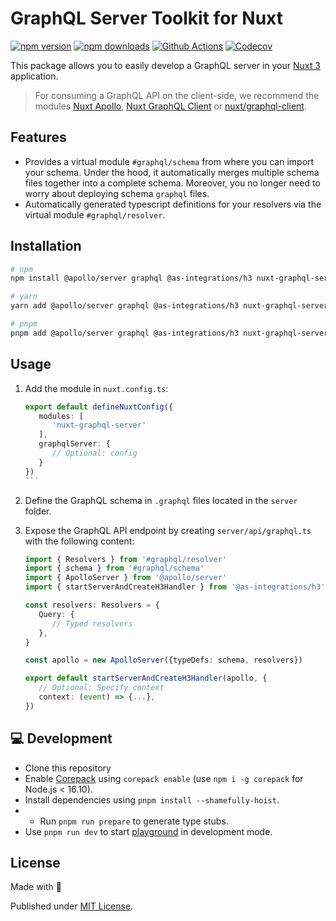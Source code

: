 # GraphQL Server Toolkit for Nuxt

[![npm version][npm-version-src]][npm-version-href]
[![npm downloads][npm-downloads-src]][npm-downloads-href]
[![Github Actions][github-actions-src]][github-actions-href]
[![Codecov][codecov-src]][codecov-href]

This package allows you to easily develop a GraphQL server in your [Nuxt 3](v3.nuxtjs.org) application.

> For consuming a GraphQL API on the client-side, we recommend the modules [Nuxt Apollo](https://apollo.nuxtjs.org/), [Nuxt GraphQL Client](https://nuxt-graphql-client.web.app/) or [nuxt/graphql-client](https://nuxt-graphql-request.vercel.app/).

## Features

- Provides a virtual module `#graphql/schema` from where you can import your schema. Under the hood, it automatically merges multiple schema files together into a complete schema. Moreover, you no longer need to worry about deploying schema `graphql` files.
- Automatically generated typescript definitions for your resolvers via the virtual module `#graphql/resolver`.

## Installation

```sh
# npm
npm install @apollo/server graphql @as-integrations/h3 nuxt-graphql-server

# yarn
yarn add @apollo/server graphql @as-integrations/h3 nuxt-graphql-server

# pnpm
pnpm add @apollo/server graphql @as-integrations/h3 nuxt-graphql-server
```

## Usage

1. Add the module in `nuxt.config.ts`:

   ```ts
   export default defineNuxtConfig({
      modules: [
         'nuxt-graphql-server'
      ],
      graphqlServer: {
         // Optional: config
      }
   })
   ̀ ``

   ```

2. Define the GraphQL schema in `.graphql` files located in the `server` folder.
3. Expose the GraphQL API endpoint by creating `server/api/graphql.ts` with the following content:

   ```ts
   import { Resolvers } from '#graphql/resolver'
   import { schema } from '#graphql/schema'
   import { ApolloServer } from '@apollo/server'
   import { startServerAndCreateH3Handler } from '@as-integrations/h3'

   const resolvers: Resolvers = {
      Query: {
         // Typed resolvers
      },
   }

   const apollo = new ApolloServer({typeDefs: schema, resolvers})

   export default startServerAndCreateH3Handler(apollo, {
      // Optional: Specify context
      context: (event) => {...},
   })
   ```

## 💻 Development

- Clone this repository
- Enable [Corepack](https://github.com/nodejs/corepack) using `corepack enable` (use `npm i -g corepack` for Node.js < 16.10).
- Install dependencies using `pnpm install --shamefully-hoist`.
- - Run `pnpm run prepare` to generate type stubs.
- Use `pnpm run dev` to start [playground](./playground) in development mode.

## License

Made with 💛

Published under [MIT License](./LICENSE).

<!-- Badges -->

[npm-version-src]: https://img.shields.io/npm/v/nuxt-graphql-server?style=flat-square
[npm-version-href]: https://www.npmjs.com/package/nuxt-graphql-server
[npm-downloads-src]: https://img.shields.io/npm/dm/nuxt-graphql-server?style=flat-square
[npm-downloads-href]: https://npmjs.com/package/nuxt-graphql-server
[github-actions-src]: https://img.shields.io/github/workflow/status/tobiasdiez/nuxt-graphql-server/ci/main?style=flat-square
[github-actions-href]: https://github.com/tobiasdiez/nuxt-graphql-server/actions?query=workflow%3Aci
[codecov-src]: https://img.shields.io/codecov/c/gh/tobiasdiez/nuxt-graphql-server/main?style=flat-square
[codecov-href]: https://codecov.io/gh/tobiasdiez/nuxt-graphql-server
